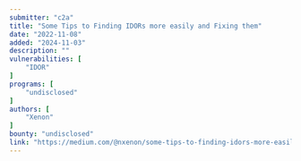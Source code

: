 ```yaml
---
submitter: "c2a"
title: "Some Tips to Finding IDORs more easily and Fixing them"
date: "2022-11-08"
added: "2024-11-03"
description: ""
vulnerabilities: [
    "IDOR"
]
programs: [
    "undisclosed"
]
authors: [
    "Xenon"
]
bounty: "undisclosed"
link: "https://medium.com/@nxenon/some-tips-to-finding-idors-more-easily-and-fixing-them-2c9d0c58bb4a"
---
```




